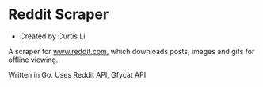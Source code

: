 # Reddit Scraper

* Created by Curtis Li

A scraper for www.reddit.com, which downloads posts, images and gifs for offline viewing.

Written in Go.
Uses Reddit API, Gfycat API
